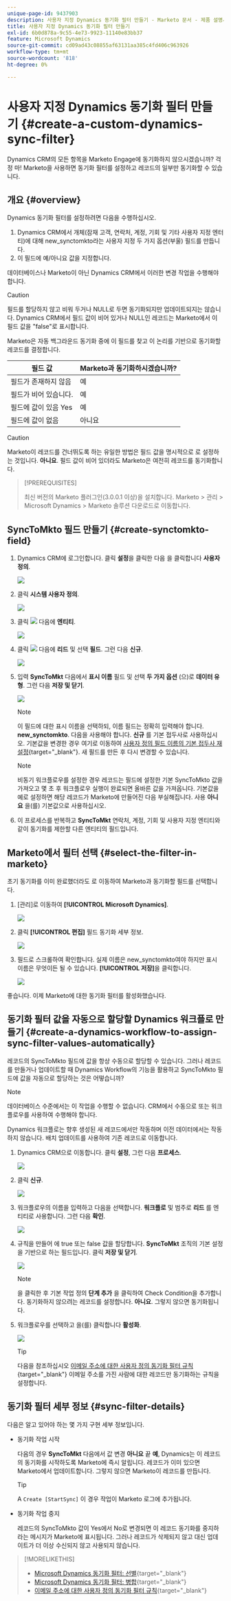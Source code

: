 ```yaml
---
unique-page-id: 9437903
description: 사용자 지정 Dynamics 동기화 필터 만들기 - Marketo 문서 - 제품 설명서
title: 사용자 지정 Dynamics 동기화 필터 만들기
exl-id: 6b0d878a-9c55-4e73-9923-11140e83bb37
feature: Microsoft Dynamics
source-git-commit: cd09ad43c08855af63131aa385c4fd406c963926
workflow-type: tm+mt
source-wordcount: '818'
ht-degree: 0%

---
```


# 사용자 지정 Dynamics 동기화 필터 만들기 {#create-a-custom-dynamics-sync-filter}

Dynamics CRM의 모든 항목을 Marketo Engage에 동기화하지 않으시겠습니까? 걱정 마! Marketo을 사용하면 동기화 필터를 설정하고 레코드의 일부만 동기화할 수 있습니다.

## 개요 {#overview}

Dynamics 동기화 필터를 설정하려면 다음을 수행하십시오.

1. Dynamics CRM에서 개체(잠재 고객, 연락처, 계정, 기회 및 기타 사용자 지정 엔터티)에 대해 new_synctomkto라는 사용자 지정 두 가지 옵션(부울) 필드를 만듭니다.
1. 이 필드에 예/아니요 값을 지정합니다.

데이터베이스나 Marketo이 아닌 Dynamics CRM에서 이러한 변경 작업을 수행해야 합니다.

>[!CAUTION]
>
>필드를 할당하지 않고 비워 두거나 NULL로 두면 동기화되지만 업데이트되지는 않습니다. Dynamics CRM에서 필드 값이 비어 있거나 NULL인 레코드는 Marketo에서 이 필드 값을 &quot;false&quot;로 표시합니다.

Marketo은 자동 백그라운드 동기화 중에 이 필드를 찾고 이 논리를 기반으로 동기화할 레코드를 결정합니다.

| 필드 값 | Marketo과 동기화하시겠습니까? |
|---|---|
| 필드가 존재하지 않음 | 예 |
| 필드가 비어 있습니다. | 예 |
| 필드에 값이 있음 Yes | 예 |
| 필드에 값이 없음 | 아니요 |

>[!CAUTION]
>
>Marketo이 레코드를 건너뛰도록 하는 유일한 방법은 필드 값을 명시적으로 로 설정하는 것입니다. **아니요**. 필드 값이 비어 있더라도 Marketo은 여전히 레코드를 동기화합니다.

>[!PREREQUISITES]
>
>최신 버전의 Marketo 플러그인(3.0.0.1 이상)을 설치합니다. Marketo > 관리 > Microsoft Dynamics > Marketo 솔루션 다운로드로 이동합니다.

## SyncToMkto 필드 만들기 {#create-synctomkto-field}

1. Dynamics CRM에 로그인합니다. 클릭 **설정**&#x200B;을 클릭한 다음 을 클릭합니다 **사용자 정의**.

   ![](assets/image2015-8-10-21-3a40-3a9.png)

1. 클릭 **시스템 사용자 정의**.

   ![](assets/image2015-8-10-21-3a42-3a15.png)

1. 클릭 ![](assets/image2015-8-10-21-3a44-3a23.png) 다음에 **엔티티**.

   ![](assets/image2015-8-10-21-3a43-3a39.png)

1. 클릭 ![](assets/image2015-8-10-21-3a44-3a23.png) 다음에 **리드** 및 선택 **필드**. 그런 다음 **신규**.

   ![](assets/image2015-8-10-21-3a49-3a49.png)

1. 입력 **SyncToMkt** 다음에서 **표시 이름** 필드 및 선택 **두 가지 옵션** (으)로 **데이터 유형**. 그런 다음 **저장 및 닫기**.

   ![](assets/image2015-9-8-10-3a25-3a33.png)

   >[!NOTE]
   >
   >이 필드에 대한 표시 이름을 선택하되, 이름 필드는 정확히 입력해야 합니다. **new_synctomkto**. 다음을 사용해야 합니다. **신규** 를 기본 접두사로 사용하십시오. 기본값을 변경한 경우 여기로 이동하여 [사용자 정의 필드 이름의 기본 접두사 재설정](/help/marketo/product-docs/crm-sync/microsoft-dynamics-sync/create-a-custom-dynamics-sync-filter/set-a-default-custom-field-prefix.md){target="_blank"}. 새 필드를 만든 후 다시 변경할 수 있습니다.

   >[!NOTE]
   >
   >비동기 워크플로우를 설정한 경우 레코드는 필드에 설정한 기본 SyncToMkto 값을 가져오고 몇 초 후 워크플로우 실행이 완료되면 올바른 값을 가져옵니다. 기본값을 예로 설정하면 해당 레코드가 Marketo에 만들어진 다음 부실해집니다. 사용 **아니요** 을(를) 기본값으로 사용하십시오.

1. 이 프로세스를 반복하고 **SyncToMkt** 연락처, 계정, 기회 및 사용자 지정 엔티티와 같이 동기화를 제한할 다른 엔티티의 필드입니다.

## Marketo에서 필터 선택 {#select-the-filter-in-marketo}

초기 동기화를 이미 완료했더라도 로 이동하여 Marketo과 동기화할 필드를 선택합니다.

1. [관리]로 이동하여 **[!UICONTROL Microsoft Dynamics]**.

   ![](assets/image2015-10-9-9-3a50-3a9.png)

1. 클릭 **[!UICONTROL 편집]** 필드 동기화 세부 정보.

   ![](assets/image2015-10-9-9-3a52-3a23.png)

1. 필드로 스크롤하여 확인합니다. 실제 이름은 new_synctomkto여야 하지만 표시 이름은 무엇이든 될 수 있습니다. **[!UICONTROL 저장]**&#x200B;을 클릭합니다.

   ![](assets/image2015-10-9-9-3a56-3a23.png)

좋습니다. 이제 Marketo에 대한 동기화 필터를 활성화했습니다.

## 동기화 필터 값을 자동으로 할당할 Dynamics 워크플로 만들기 {#create-a-dynamics-workflow-to-assign-sync-filter-values-automatically}

레코드의 SyncToMkto 필드에 값을 항상 수동으로 할당할 수 있습니다. 그러나 레코드를 만들거나 업데이트할 때 Dynamics Workflow의 기능을 활용하고 SyncToMkto 필드에 값을 자동으로 할당하는 것은 어떻습니까?

>[!NOTE]
>
>데이터베이스 수준에서는 이 작업을 수행할 수 없습니다. CRM에서 수동으로 또는 워크플로우를 사용하여 수행해야 합니다.
>
>Dynamics 워크플로는 향후 생성된 새 레코드에서만 작동하며 이전 데이터에서는 작동하지 않습니다. 배치 업데이트를 사용하여 기존 레코드로 이동합니다.

1. Dynamics CRM으로 이동합니다. 클릭 **설정**, 그런 다음 **프로세스**.

   ![](assets/image2015-8-11-8-3a42-3a10.png)

1. 클릭 **신규**.

   ![](assets/image2015-8-11-8-3a43-3a46.png)

1. 워크플로우의 이름을 입력하고 다음을 선택합니다. **워크플로** 및 범주로 **리드** 를 엔티티로 사용합니다. 그런 다음 **확인**.

   ![](assets/image2015-8-11-8-3a45-3a46.png)

1. 규칙을 만들어 에 true 또는 false 값을 할당합니다. **SyncToMkt** 조직의 기본 설정을 기반으로 하는 필드입니다. 클릭 **저장 및 닫기**.

   ![](assets/setsynctomkto-fix.png)

   >[!NOTE]
   >
   >을 클릭한 후 기본 작업 정의 **단계 추가** 을 클릭하여 Check Condition을 추가합니다. 동기화하지 않으려는 레코드를 설정합니다. **아니요**. 그렇지 않으면 동기화됩니다.

1. 워크플로우를 선택하고 을(를) 클릭합니다 **활성화**.

   ![](assets/image2015-8-11-8-3a57-3a29.png)

   >[!TIP]
   >
   >다음을 참조하십시오 [이메일 주소에 대한 사용자 정의 동기화 필터 규칙](/help/marketo/product-docs/crm-sync/microsoft-dynamics-sync/create-a-custom-dynamics-sync-filter/custom-sync-filter-rules-for-an-email-address.md){target="_blank"} 이메일 주소를 가진 사람에 대한 레코드만 동기화하는 규칙을 설정합니다.

## 동기화 필터 세부 정보 {#sync-filter-details}

다음은 알고 있어야 하는 몇 가지 구현 세부 정보입니다.

* 동기화 작업 시작

  다음의 경우 **SyncToMkt** 다음에서 값 변경 **아니요** 끝 **예**, Dynamics는 이 레코드의 동기화를 시작하도록 Marketo에 즉시 알립니다. 레코드가 이미 있으면 Marketo에서 업데이트합니다. 그렇지 않으면 Marketo이 레코드를 만듭니다.

  >[!TIP]
  >
  >A `Create [StartSync]` 이 경우 작업이 Marketo 로그에 추가됩니다.

* 동기화 작업 중지

  레코드의 SyncToMkto 값이 Yes에서 No로 변경되면 이 레코드 동기화를 중지하라는 메시지가 Marketo에 표시됩니다. 그러나 레코드가 삭제되지 않고 대신 업데이트가 더 이상 수신되지 않고 사용되지 않습니다.

>[!MORELIKETHIS]
>
>* [Microsoft Dynamics 동기화 필터: 선별](/help/marketo/product-docs/crm-sync/microsoft-dynamics-sync/create-a-custom-dynamics-sync-filter/microsoft-dynamics-sync-filter-qualify.md){target="_blank"}
>* [Microsoft Dynamics 동기화 필터: 병합](/help/marketo/product-docs/crm-sync/microsoft-dynamics-sync/create-a-custom-dynamics-sync-filter/microsoft-dynamics-sync-filter-merge.md){target="_blank"}
>* [이메일 주소에 대한 사용자 정의 동기화 필터 규칙](/help/marketo/product-docs/crm-sync/microsoft-dynamics-sync/create-a-custom-dynamics-sync-filter/custom-sync-filter-rules-for-an-email-address.md){target="_blank"}

